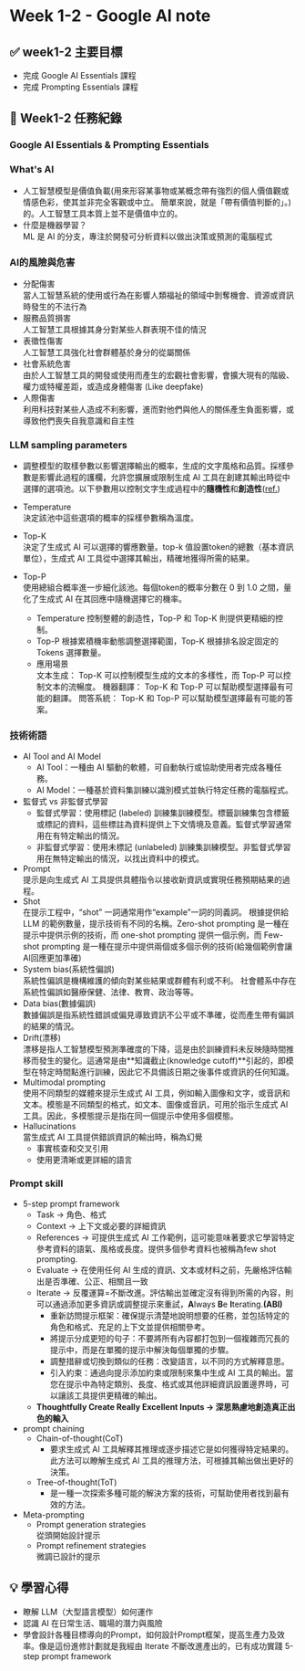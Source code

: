 # Week 1-2 - Google AI note

## ✅ week1-2 主要目標
- 完成 Google AI Essentials 課程
- 完成 Prompting Essentials 課程

## 📅 Week1-2 任務紀錄
### Google AI Essentials & Prompting Essentials

### What's AI
- 人工智慧模型是價值負載(用來形容某事物或某概念帶有強烈的個人價值觀或情感色彩，使其並非完全客觀或中立。 簡單來說，就是「帶有價值判斷的」。)的。人工智慧工具本質上並不是價值中立的。
- 什麼是機器學習？  
ML 是 AI 的分支，專注於開發可分析資料以做出決策或預測的電腦程式

### AI的風險與危害
- 分配傷害  
    當人工智慧系統的使用或行為在影響人類福祉的領域中剝奪機會、資源或資訊時發生的不法行為
- 服務品質損害  
    人工智慧工具根據其身分對某些人群表現不佳的情況
- 表徵性傷害  
    人工智慧工具強化社會群體基於身分的從屬關係
- 社會系統危害  
    由於人工智慧工具的開發或使用而產生的宏觀社會影響，會擴大現有的階級、權力或特權差距，或造成身體傷害 (Like deepfake)
- 人際傷害  
    利用科技對某些人造成不利影響，進而對他們與他人的關係產生負面影響，或導致他們喪失自我意識和自主性

### LLM sampling parameters
- 調整模型的取樣參數以影響選擇輸出的概率，生成的文字風格和品質。採樣參數是影響此過程的護欄，允許您擴展或限制生成 AI 工具在創建其輸出時從中選擇的選項池。以下參數用以控制文字生成過程中的**隨機性**和**創造性**([ref.](https://blog.miniasp.com/post/2024/05/21/LLM-Temperature-Top-P-Nucleus-Sampling-Top-K))
- Temperature  
    決定該池中這些選項的概率的採樣參數稱為溫度。
- Top-K  
    決定了生成式 AI 可以選擇的響應數量。top-k 值設置token的總數（基本資訊單位），生成式 AI 工具從中選擇其輸出，精確地獲得所需的結果。
- Top-P  
    使用總組合概率進一步細化該池。每個token的概率分數在 0 到 1.0 之間，量化了生成式 AI 在其回應中隨機選擇它的機率。

    - Temperature 控制整體的創造性，Top-P 和 Top-K 則提供更精細的控制。
    - Top-P 根據累積機率動態調整選擇範圍，Top-K 根據排名設定固定的 Tokens 選擇數量。
    - 應用場景  
      文本生成： Top-K 可以控制模型生成的文本的多樣性，而 Top-P 可以控制文本的流暢度。
      機器翻譯： Top-K 和 Top-P 可以幫助模型選擇最有可能的翻譯。
      問答系統： Top-K 和 Top-P 可以幫助模型選擇最有可能的答案。

### 技術術語 
- AI Tool and AI Model
    - AI Tool：一種由 AI 驅動的軟體，可自動執行或協助使用者完成各種任務。
    - AI Model：一種基於資料集訓練以識別模式並執行特定任務的電腦程式。
- 監督式 vs 非監督式學習
    - 監督式學習：使用標記 (labeled) 訓練集訓練模型。標籤訓練集包含標籤或標記的資料，這些標註為資料提供上下文情境及意義。監督式學習通常用在有特定輸出的情況。
    - 非監督式學習：使用未標記 (unlabeled) 訓練集訓練模型。非監督式學習用在無特定輸出的情況，以找出資料中的模式。
- Prompt  
    提示是向生成式 AI 工具提供具體指令以接收新資訊或實現任務預期結果的過程。
- Shot  
    在提示工程中，“shot” 一詞通常用作“example”一詞的同義詞。 根據提供給 LLM 的範例數量，提示技術有不同的名稱。Zero-shot prompting 是一種在提示中提供示例的技術，而 one-shot prompting 提供一個示例，而 Few-shot prompting 是一種在提示中提供兩個或多個示例的技術(給幾個範例會讓AI回應更加準確)
- System bias(系統性偏誤)  
    系統性偏誤是機構維護的傾向對某些結果或群體有利或不利。
社會體系中存在系統性偏誤如醫療保健、法律、教育、政治等等。
- Data bias(數據偏誤)  
    數據偏誤是指系統性錯誤或偏見導致資訊不公平或不準確，從而產生帶有偏誤的結果的情況。
- Drift(漂移)  
    漂移是指人工智慧模型預測準確度的下降，這是由於訓練資料未反映隨時間推移而發生的變化。這通常是由**知識截止(knowledge cutoff)**引起的，即模型在特定時間點進行訓練，因此它不具備該日期之後事件或資訊的任何知識。 
- Multimodal prompting  
    使用不同類型的媒體來提示生成式 AI 工具，例如輸入圖像和文字，或音訊和文本。模態是不同類型的格式，如文本、圖像或音訊，可用於指示生成式 AI 工具。因此，多模態提示是指在同一個提示中使用多個模態。
- Hallucinations  
    當生成式 AI 工具提供錯誤資訊的輸出時，稱為幻覺
    - 事實核查和交叉引用
    - 使用更清晰或更詳細的語言

### Prompt skill
- 5-step prompt framework
    - Task        -> 角色、格式
    - Context     -> 上下文或必要的詳細資訊
    - References  -> 可提供生成式 AI 工作範例，這可能意味著要求它學習特定參考資料的語氣、風格或長度。提供多個參考資料也被稱為few shot prompting.
    - Evaluate    -> 在使用任何 AI 生成的資訊、文本或材料之前，先嚴格評估輸出是否準確、公正、相關且一致
    - Iterate     -> 反覆運算=不斷改進。評估輸出並確定沒有得到所需的內容，則可以通過添加更多資訊或調整提示來重試，**A**lways **B**e **I**terating.**(ABI)**
        - 重新訪問提示框架：確保提示清楚地說明想要的任務，並包括特定的角色和格式、充足的上下文並提供相關參考。
        - 將提示分成更短的句子：不要將所有內容都打包到一個複雜而冗長的提示中，而是在單獨的提示中解決每個單獨的步驟。
        - 調整措辭或切換到類似的任務：改變語言，以不同的方式解釋意思。
        - 引入約束：通過向提示添加約束或限制來集中生成 AI 工具的輸出。當您在提示中為特定類別、長度、格式或其他詳細資訊設置邊界時，可以讓該工具提供更精確的輸出。
    - **Thoughtfully Create Really Excellent Inputs -> 深思熟慮地創造真正出色的輸入**
- prompt chaining
    - Chain-of-thought(CoT)
        - 要求生成式 AI 工具解釋其推理或逐步描述它是如何獲得特定結果的。此方法可以瞭解生成式 AI 工具的推理方法，可根據其輸出做出更好的決策。
    - Tree-of-thought(ToT)
        - 是一種一次探索多種可能的解決方案的技術，可幫助使用者找到最有效的方法。
- Meta-prompting
    - Prompt generation strategies  
        從頭開始設計提示
    - Prompt refinement strategies  
        微調已設計的提示

## 💡 學習心得
- 瞭解 LLM（大型語言模型）如何運作
- 認識 AI 在日常生活、職場的潛力與風險
- 學會設計各種目標導向的Prompt，如何設計Prompt框架，提高生產力及效率。像是這份進修計劃就是我經由 Iterate 不斷改進產出的，已有成功實踐 5-step prompt framework
